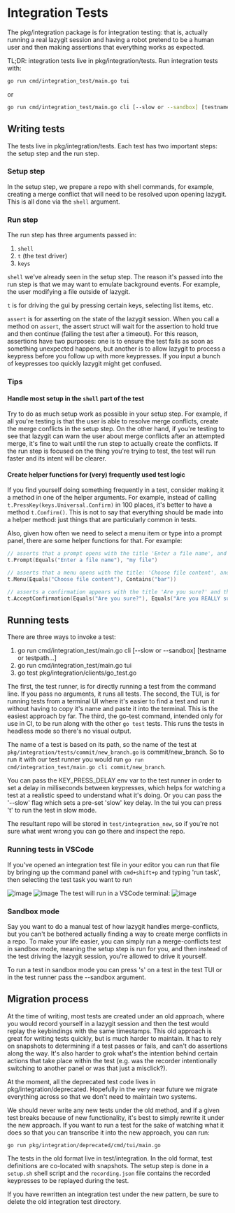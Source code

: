 # Integration Tests

The pkg/integration package is for integration testing: that is, actually running a real lazygit session and having a robot pretend to be a human user and then making assertions that everything works as expected.

TL;DR: integration tests live in pkg/integration/tests. Run integration tests with:

```sh
go run cmd/integration_test/main.go tui
```

or

```sh
go run cmd/integration_test/main.go cli [--slow or --sandbox] [testname or testpath...]
```

## Writing tests

The tests live in pkg/integration/tests. Each test has two important steps: the setup step and the run step.

### Setup step

In the setup step, we prepare a repo with shell commands, for example, creating a merge conflict that will need to be resolved upon opening lazygit. This is all done via the `shell` argument.

### Run step

The run step has three arguments passed in:

1. `shell`
2. `t` (the test driver)
4. `keys`

`shell` we've already seen in the setup step. The reason it's passed into the run step is that we may want to emulate background events. For example, the user modifying a file outside of lazygit.

`t` is for driving the gui by pressing certain keys, selecting list items, etc.

`assert` is for asserting on the state of the lazygit session. When you call a method on `assert`, the assert struct will wait for the assertion to hold true and then continue (failing the test after a timeout). For this reason, assertions have two purposes: one is to ensure the test fails as soon as something unexpected happens, but another is to allow lazygit to process a keypress before you follow up with more keypresses. If you input a bunch of keypresses too quickly lazygit might get confused.

### Tips

#### Handle most setup in the `shell` part of the test

Try to do as much setup work as possible in your setup step. For example, if all you're testing is that the user is able to resolve merge conflicts, create the merge conflicts in the setup step. On the other hand, if you're testing to see that lazygit can warn the user about merge conflicts after an attempted merge, it's fine to wait until the run step to actually create the conflicts. If the run step is focused on the thing you're trying to test, the test will run faster and its intent will be clearer.

#### Create helper functions for (very) frequently used test logic

If you find yourself doing something frequently in a test, consider making it a method in one of the helper arguments. For example, instead of calling `t.PressKey(keys.Universal.Confirm)` in 100 places, it's better to have a method `t.Confirm()`. This is not to say that everything should be made into a helper method: just things that are particularly common in tests.

Also, given how often we need to select a menu item or type into a prompt panel, there are some helper functions for that. For example:

```go
// asserts that a prompt opens with the title 'Enter a file name', and then types 'my file' and confirms
t.Prompt(Equals("Enter a file name"), "my file")

// asserts that a menu opens with the title: 'Choose file content', and then selects the option which contains 'bar'
t.Menu(Equals("Choose file content"), Contains("bar"))

// asserts a confirmation appears with the title 'Are you sure?' and the content 'Are you REALLY sure' and then confirms
t.AcceptConfirmation(Equals("Are you sure?"), Equals("Are you REALLY sure?"))
```

## Running tests

There are three ways to invoke a test:

1. go run cmd/integration_test/main.go cli [--slow or --sandbox] [testname or testpath...]
2. go run cmd/integration_test/main.go tui
3. go test pkg/integration/clients/go_test.go

The first, the test runner, is for directly running a test from the command line. If you pass no arguments, it runs all tests.
The second, the TUI, is for running tests from a terminal UI where it's easier to find a test and run it without having to copy it's name and paste it into the terminal. This is the easiest approach by far.
The third, the go-test command, intended only for use in CI, to be run along with the other `go test` tests. This runs the tests in headless mode so there's no visual output.

The name of a test is based on its path, so the name of the test at `pkg/integration/tests/commit/new_branch.go` is commit/new_branch. So to run it with our test runner you would run `go run cmd/integration_test/main.go cli commit/new_branch`.

You can pass the KEY_PRESS_DELAY env var to the test runner in order to set a delay in milliseconds between keypresses, which helps for watching a test at a realistic speed to understand what it's doing. Or you can pass the '--slow' flag which sets a pre-set 'slow' key delay. In the tui you can press 't' to run the test in slow mode.

The resultant repo will be stored in `test/integration_new`, so if you're not sure what went wrong you can go there and inspect the repo.

### Running tests in VSCode

If you've opened an integration test file in your editor you can run that file by bringing up the command panel with `cmd+shift+p` and typing 'run task', then selecting the test task you want to run

![image](https://user-images.githubusercontent.com/8456633/201500427-b86e129f-5f35-4d55-b7bd-fff5d8e4a04e.png)
![image](https://user-images.githubusercontent.com/8456633/201500431-903deb8c-c210-4054-8514-ab7088c7a839.png)
The test will run in a VSCode terminal:
![image](https://user-images.githubusercontent.com/8456633/201500446-b87abf11-9653-438f-8a9a-e0bf8abdb7ee.png)

### Sandbox mode

Say you want to do a manual test of how lazygit handles merge-conflicts, but you can't be bothered actually finding a way to create merge conflicts in a repo. To make your life easier, you can simply run a merge-conflicts test in sandbox mode, meaning the setup step is run for you, and then instead of the test driving the lazygit session, you're allowed to drive it yourself.

To run a test in sandbox mode you can press 's' on a test in the test TUI or in the test runner pass the --sandbox argument.

## Migration process

At the time of writing, most tests are created under an old approach, where you would record yourself in a lazygit session and then the test would replay the keybindings with the same timestamps. This old approach is great for writing tests quickly, but is much harder to maintain. It has to rely on snapshots to determining if a test passes or fails, and can't do assertions along the way. It's also harder to grok what's the intention behind certain actions that take place within the test (e.g. was the recorder intentionally switching to another panel or was that just a misclick?).

At the moment, all the deprecated test code lives in pkg/integration/deprecated. Hopefully in the very near future we migrate everything across so that we don't need to maintain two systems.

We should never write any new tests under the old method, and if a given test breaks because of new functionality, it's best to simply rewrite it under the new approach. If you want to run a test for the sake of watching what it does so that you can transcribe it into the new approach, you can run:

```
go run pkg/integration/deprecated/cmd/tui/main.go
```

The tests in the old format live in test/integration. In the old format, test definitions are co-located with snapshots. The setup step is done in a `setup.sh` shell script and the `recording.json` file contains the recorded keypresses to be replayed during the test.

If you have rewritten an integration test under the new pattern, be sure to delete the old integration test directory.
